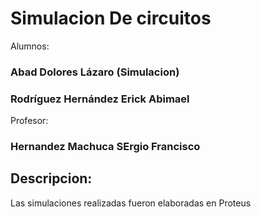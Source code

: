 # Simulacion De circuitos
Alumnos:
### Abad Dolores Lázaro  (Simulacion)
### Rodríguez Hernández Erick Abimael 
Profesor:
### Hernandez Machuca SErgio Francisco 

## Descripcion:
 Las simulaciones realizadas fueron elaboradas en Proteus
